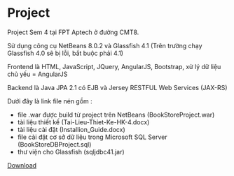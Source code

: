 # Project
Project Sem 4 tại FPT Aptech ở đường CMT8.

Sử dụng công cụ NetBeans 8.0.2 và Glassfish 4.1 (Trên trường chạy Glassfish 4.0 sẽ bị lỗi, bắt buộc phải 4.1)

Frontend là HTML, JavaScript, JQuery, AngularJS, Bootstrap, xử lý dữ liệu chủ yếu = AngularJS

Backend là Java JPA 2.1 có EJB và Jersey RESTFUL Web Services (JAX-RS)

Dưới đây là link file nén gồm :
+ file .war được build từ project trên NetBeans (BookStoreProject.war)
+ tài liệu thiết kế (Tai-Lieu-Thiet-Ke-HK-4.docx)
+ tài liệu cài đặt (Installion_Guide.docx)
+ file cài đặt cơ sở dữ liệu trong Microsoft SQL Server (BookStoreDBProject.sql)
+ thư viện cho Glassfish (sqljdbc41.jar)

[Download](https://raw.githubusercontent.com/phamtienmanh/Project/master/%5BProject_SEM_4%5DF2-13-1508-C0_Group3_Unicorn.rar)
